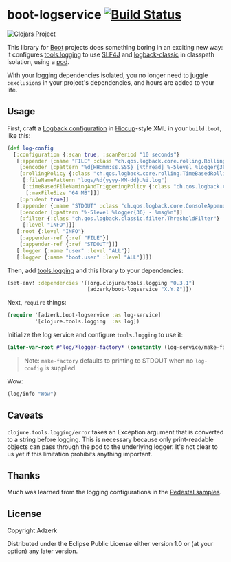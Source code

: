 # boot-logservice [![Build Status][travis-badge]][travis-build]

[![Clojars Project][clojars-badge]][clojars-page]

This library for [Boot] projects does something boring in an
exciting new way: it configures
[tools.logging][tools-logging] to use
[SLF4J][slf4j] and [logback-classic][logback] in classpath isolation,
using a [pod][pods].

With your logging dependencies isolated, you no longer need to juggle
`:exclusions` in your project's dependencies, and hours are added to
your life.

## Usage

First, craft a [Logback configuration][logback-config] in
[Hiccup][hiccup]-style XML in your `build.boot`, like this:

```clojure
(def log-config
  [:configuration {:scan true, :scanPeriod "10 seconds"}
   [:appender {:name "FILE" :class "ch.qos.logback.core.rolling.RollingFileAppender"}
    [:encoder [:pattern "%d{HH:mm:ss.SSS} [%thread] %-5level %logger{36} - %msg%n"]]
    [:rollingPolicy {:class "ch.qos.logback.core.rolling.TimeBasedRollingPolicy"}
     [:fileNamePattern "logs/%d{yyyy-MM-dd}.%i.log"]
     [:timeBasedFileNamingAndTriggeringPolicy {:class "ch.qos.logback.core.rolling.SizeAndTimeBasedFNATP"}
      [:maxFileSize "64 MB"]]]
    [:prudent true]]
   [:appender {:name "STDOUT" :class "ch.qos.logback.core.ConsoleAppender"}
    [:encoder [:pattern "%-5level %logger{36} - %msg%n"]]
    [:filter {:class "ch.qos.logback.classic.filter.ThresholdFilter"}
     [:level "INFO"]]]
   [:root {:level "INFO"}
    [:appender-ref {:ref "FILE"}]
    [:appender-ref {:ref "STDOUT"}]]
   [:logger {:name "user" :level "ALL"}]
   [:logger {:name "boot.user" :level "ALL"}]])
```

Then, add [tools.logging][tools-logging] and this library to your
dependencies:

```clojure
(set-env! :dependencies '[[org.clojure/tools.logging "0.3.1"]
                          [adzerk/boot-logservice "X.Y.Z"]])
```

Next, `require` things:

```clojure
(require '[adzerk.boot-logservice :as log-service]
         '[clojure.tools.logging  :as log])
```

Initialize the log service and configure `tools.logging` to use it:

```clojure
(alter-var-root #'log/*logger-factory* (constantly (log-service/make-factory log-config)))
```

> Note: `make-factory` defaults to printing to STDOUT when no `log-config` is
  supplied.

Wow:

```clojure
(log/info "Wow")
```

## Caveats

`clojure.tools.logging/error` takes an Exception argument that is
converted to a string before logging.  This is necessary because only
print-readable objects can pass through the pod to the underlying
logger.  It's not clear to us yet if this limitation prohibits anything important.

## Thanks

Much was learned from the logging configurations in the
[Pedestal samples](https://github.com/pedestal/pedestal/tree/master/samples).

## License

Copyright Adzerk

Distributed under the Eclipse Public License either version 1.0 or (at
your option) any later version.

[travis-badge]:     https://travis-ci.org/adzerk-oss/boot-logservice.png?branch=master
[travis-build]:     https://travis-ci.org/adzerk-oss/boot-logservice
[Boot]:             https://github.com/boot-clj/boot
[clojars-badge]:    http://clojars.org/adzerk/boot-logservice/latest-version.svg?cache=3
[clojars-page]:     https://clojars.org/adzerk/boot-logservice
[SLF4J]:            http://www.slf4j.org/
[logback]:          http://logback.qos.ch/
[pods]:             https://github.com/boot-clj/boot/wiki/Pods
[logback-config]:   http://logback.qos.ch/manual/index.html
[hiccup]:           https://github.com/weavejester/hiccup
[tools-logging]:    https://github.com/clojure/tools.logging
